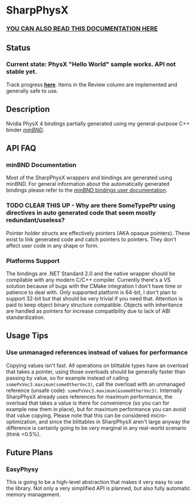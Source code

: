 # SharpPhysX

### [YOU CAN ALSO READ THIS DOCUMENTATION HERE](https://alan-fgr.github.io/SharpPhysX)

## Status

### Current state: **PhysX "Hello World" sample works. API not stable yet.**

Track progress **[here](https://github.com/Alan-FGR/SharpPhysX/projects/1)**.
Items in the Review column are implemented and generally safe to use.

## Description
Nvidia PhysX 4 bindings partially generated using my general-purpose C++ binder [*minBND*](https://github.com/Alan-FGR/minBND).

## API FAQ

### minBND Documentation

Most of the SharpPhysX wrappers and bindings are generated using minBND. For general information about the automatically generated bindings please refer to the [minBND bindings user documentation](https://alan-fgr.github.io/SharpPhysX/?minbnd-docs).

### TODO CLEAR THIS UP - Why are there SomeType**Ptr** using directives in auto generated code that seem mostly redundant/useless?

Pointer holder structs are effectively pointers (AKA opaque pointers). These exist to link generated code and catch pointers to pointers. They don't affect user code in any shape or form.

### Platforms Support

The bindings are .NET Standard 2.0 and the native wrapper should be compilable with any modern C/C++ compiler.
Currently there's a VS solution because of bugs with the CMake integration I don't have time or patience to deal with.
Only supported platform is 64-bit, I don't plan to support 32-bit but that should be very trivial if you need that.
Attention is paid to keep object binary structure compatible. Objects with inheritance are handled as pointers for increase compatibility due to lack of ABI standardization.

## Usage Tips

### Use unmanaged references instead of values for performance

Copying values isn't fast. All operations on blittable types have an overload that takes a pointer, using those overloads should be generally faster than passing by value, so for example instead of calling `somePxVec3.maximum(someOtherVec3)`, call the overload with an unmanaged reference (unsafe code): `somePxVec3.maximum(&someOtherVec3)`. Internally SharpPhysX already uses references for maximum performance, the overload that takes a value is there for convenience (so you can for example new them in place), but for maximum performance you can avoid that value copying. Please note that this can be considered micro-optimization, and since the blittables in SharpPhysX aren't large anyway the difference is certainly going to be *very* marginal in any real-world scenario (think <0.5%).

## Future Plans

### EasyPhysy

This is going to be a high-level abstraction that makes it very easy to use the library.
Not only a very simplified API is planned, but also fully automatic memory management.